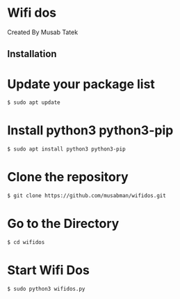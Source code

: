 # Wifi dos
Created By Musab Tatek

## Installation
# Update your package list
```bash
$ sudo apt update
```

# Install python3 python3-pip
```bash
$ sudo apt install python3 python3-pip
```

# Clone the repository
```bash
$ git clone https://github.com/musabman/wifidos.git
```

# Go to the Directory 
```bash
$ cd wifidos
```

# Start Wifi Dos
```bash
$ sudo python3 wifidos.py
```

